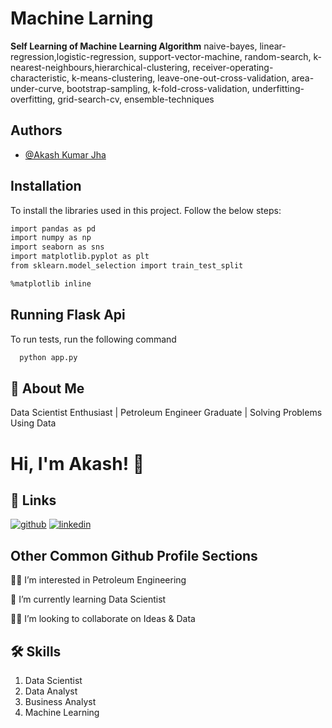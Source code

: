 
# **Machine Larning**

**Self Learning of Machine Learning Algorithm**
naive-bayes, linear-regression,logistic-regression, support-vector-machine, random-search, k-nearest-neighbours,hierarchical-clustering, receiver-operating-characteristic, k-means-clustering, leave-one-out-cross-validation, area-under-curve, bootstrap-sampling, k-fold-cross-validation, underfitting-overfitting, grid-search-cv, ensemble-techniques

## Authors

- [@Akash Kumar Jha](https://github.com/Akash1070)


## Installation

To install the libraries used in this project. Follow the 
below steps:

```bash
import pandas as pd
import numpy as np
import seaborn as sns
import matplotlib.pyplot as plt
from sklearn.model_selection import train_test_split

%matplotlib inline
```
    
## Running Flask Api

To run tests, run the following command

```bash
  python app.py
```


## 🚀 About Me

Data Scientist Enthusiast | Petroleum Engineer Graduate | Solving Problems Using Data 


# Hi, I'm Akash! 👋


## 🔗 Links
[![github](https://img.shields.io/badge/github-000?style=for-the-badge&logo=ko-fi&logoColor=white)](https://github.com/Akash1070)
[![linkedin](https://img.shields.io/badge/linkedin-0A66C2?style=for-the-badge&logo=linkedin&logoColor=white)](https://www.linkedin.com/in/akashkumar107/)
## Other Common Github Profile Sections
👩‍💻 I’m interested in Petroleum Engineering

🧠 I’m currently learning Data Scientist

👯‍♀️ I’m looking to collaborate on Ideas & Data




## 🛠 Skills
1. Data Scientist
2. Data Analyst
3. Business Analyst
4. Machine Learning 

